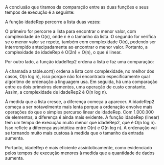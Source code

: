 A conclusão que tiramos da comparação entre as duas funções e seus tempos de execução é a seguinte:

A função idadeRep percorre a lista duas vezes:

O primeiro for percorre a lista para encontrar o menor valor, com complexidade de O(n), onde n é o tamanho da lista.
O segundo for verifica se o menor valor se repete, também com complexidade O(n), podendo ser interrompido antecipadamente ao encontrar o menor valor.
Portanto, a complexidade de idadeRep é O(2n) = O(n), o que é linear.

Por outro lado, a função idadeRep2 ordena a lista e faz uma comparação:

A chamada a table.sort() ordena a lista com complexidade, no melhor dos casos, O(n log n), isso porque não foi encontrado especificamente qual algoritmo de ordenação a linguagem usa.
Em seguida, há uma comparação entre os dois primeiros elementos, uma operação de custo constante.
Assim, a complexidade de idadeRep2 é O(n log n).


À medida que a lista cresce, a diferença começa a aparecer. A idadeRep2 começa a ser notavelmente mais lenta porque a ordenação envolve mais operações do que o simples percurso linear de idadeRep.
Com 1.000.000 de elementos, a diferença é ainda mais evidente. A função idadeRep (linear) tem um tempo de execução muito menor que idadeRep2, que é O(n log n). Isso reflete a diferença assintótica entre O(n) e O(n log n). A ordenação vai se tornando muito mais custosa à medida que o tamanho da entrada aumenta.

Portanto, idadeRep é mais eficiente assintoticamente, como evidenciado pelos tempos de execução menores à medida que a quantidade de dados aumenta.
